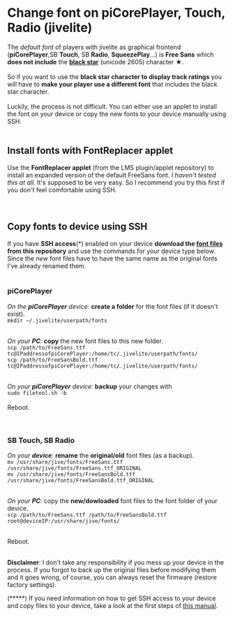 Change font on piCorePlayer, Touch, Radio (jivelite)
====

The *default font* of players with jivelite as graphical frontend (**piCorePlayer**,SB **Touch**, SB **Radio**, **SqueezePlay**...) is **Free Sans** which **does not include** the [**black star**](https://www.fileformat.info/info/unicode/char/2605/index.htm) (unicode 2605) character ★.<br><br>
So if you want to use the **black star character to display track ratings** you will have to **make your player use a different font** that includes the black star character.<br><br>
Luckily, the process is not difficult. You can either use an applet to install the font on your device or copy the new fonts to your device manually using SSH.<br><br>

## Install fonts with FontReplacer applet

Use the **FontReplacer applet** (from the LMS plugin/applet repository) to install an expanded version of the default FreeSans font. *I haven't tested this at all.* It's supposed to be very easy. So I recommend you try this first if you don't feel comfortable using SSH.<br><br><br>

## Copy fonts to device using SSH

If you have **SSH access**(*) enabled on your device **download the [font files](https://github.com/AF-1/sobras/tree/main/lms-jivelite-change-font/new_fonts) from this repository** and use the commands for your device type below. Since the *new* font files have to have the same name as the original fonts I've already renamed them.<br><br>

### piCorePlayer

*On the **piCorePlayer** device:* **create a folder** for the font files (if it doesn't exist).<br>
`mkdir ~/.jivelite/userpath/fonts`
<br><br>

*On your **PC**:* **copy** the new font files to this new folder.<br>
`scp /path/to/FreeSans.ttf tc@IPaddressofpiCorePlayer:/home/tc/.jivelite/userpath/fonts/`<br>
`scp /path/to/FreeSansBold.ttf tc@IPaddressofpiCorePlayer:/home/tc/.jivelite/userpath/fonts/`
<br><br>

*On your **piCorePlayer** device:* **backup** your changes with<br>
`sudo filetool.sh -b`
<br><br>
Reboot.
<br><br><br>


### SB Touch, SB Radio

*On your **device**:* **rename** the **original/old** font files (as a backup).<br>
`mv /usr/share/jive/fonts/FreeSans.ttf /usr/share/jive/fonts/FreeSans.ttf_ORIGINAL`<br>
`mv /usr/share/jive/fonts/FreeSansBold.ttf /usr/share/jive/fonts/FreeSansBold.ttf_ORIGINAL`
<br><br>

*On your **PC**:* copy the **new/dowloaded** font files to the font folder of your device.<br>
`scp /path/to/FreeSans.ttf /path/to/FreeSansBold.ttf root@deviceIP:/usr/share/jive/fonts/`
<br><br>

Reboot.
<br><br>

**Disclaimer**: I don't take any responsibility if you mess up your device in the process. If you forgot to back up the original files before modifying them and it goes wrong, of course, you can always reset the firmware (restore factory settings).<br>


(*****) If you need information on how to get SSH access to your device and copy files to your device, take a look at the first steps of [this manual](https://github.com/AF-1/sobras/tree/main/lms-nowplaying_screen_with_ratings/).
